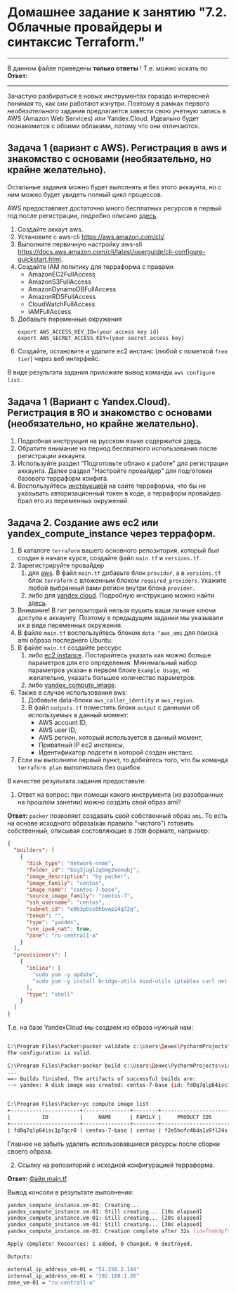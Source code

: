 # Домашнее задание к занятию "7.2. Облачные провайдеры и синтаксис Terraform."

---

В данном файле приведены **только ответы** ! Т.е. можно искать по **Ответ:**

---

Зачастую разбираться в новых инструментах гораздо интересней понимая то, как они работают изнутри. 
Поэтому в рамках первого *необязательного* задания предлагается завести свою учетную запись в AWS (Amazon Web Services) или Yandex.Cloud.
Идеально будет познакомится с обоими облаками, потому что они отличаются. 

## Задача 1 (вариант с AWS). Регистрация в aws и знакомство с основами (необязательно, но крайне желательно).

Остальные задания можно будет выполнять и без этого аккаунта, но с ним можно будет увидеть полный цикл процессов. 

AWS предоставляет достаточно много бесплатных ресурсов в первый год после регистрации, подробно описано [здесь](https://aws.amazon.com/free/).
1. Создайте аккаут aws.
1. Установите c aws-cli https://aws.amazon.com/cli/.
1. Выполните первичную настройку aws-sli https://docs.aws.amazon.com/cli/latest/userguide/cli-configure-quickstart.html.
1. Создайте IAM политику для терраформа c правами
    * AmazonEC2FullAccess
    * AmazonS3FullAccess
    * AmazonDynamoDBFullAccess
    * AmazonRDSFullAccess
    * CloudWatchFullAccess
    * IAMFullAccess
1. Добавьте переменные окружения 
    ```
    export AWS_ACCESS_KEY_ID=(your access key id)
    export AWS_SECRET_ACCESS_KEY=(your secret access key)
    ```
1. Создайте, остановите и удалите ec2 инстанс (любой с пометкой `free tier`) через веб интерфейс. 

В виде результата задания приложите вывод команды `aws configure list`.

## Задача 1 (Вариант с Yandex.Cloud). Регистрация в ЯО и знакомство с основами (необязательно, но крайне желательно).

1. Подробная инструкция на русском языке содержится [здесь](https://cloud.yandex.ru/docs/solutions/infrastructure-management/terraform-quickstart).
2. Обратите внимание на период бесплатного использования после регистрации аккаунта. 
3. Используйте раздел "Подготовьте облако к работе" для регистрации аккаунта. Далее раздел "Настройте провайдер" для подготовки
базового терраформ конфига.
4. Воспользуйтесь [инструкцией](https://registry.terraform.io/providers/yandex-cloud/yandex/latest/docs) на сайте терраформа, что бы 
не указывать авторизационный токен в коде, а терраформ провайдер брал его из переменных окружений.

## Задача 2. Создание aws ec2 или yandex_compute_instance через терраформ. 

1. В каталоге `terraform` вашего основного репозитория, который был создан в начале курсе, создайте файл `main.tf` и `versions.tf`.
2. Зарегистрируйте провайдер 
   1. для [aws](https://registry.terraform.io/providers/hashicorp/aws/latest/docs). В файл `main.tf` добавьте
   блок `provider`, а в `versions.tf` блок `terraform` с вложенным блоком `required_providers`. Укажите любой выбранный вами регион 
   внутри блока `provider`.
   2. либо для [yandex.cloud](https://registry.terraform.io/providers/yandex-cloud/yandex/latest/docs). Подробную инструкцию можно найти 
   [здесь](https://cloud.yandex.ru/docs/solutions/infrastructure-management/terraform-quickstart).
3. Внимание! В гит репозиторий нельзя пушить ваши личные ключи доступа к аккаунту. Поэтому в предыдущем задании мы указывали
их в виде переменных окружения. 
4. В файле `main.tf` воспользуйтесь блоком `data "aws_ami` для поиска ami образа последнего Ubuntu.  
5. В файле `main.tf` создайте рессурс 
   1. либо [ec2 instance](https://registry.terraform.io/providers/hashicorp/aws/latest/docs/resources/instance).
   Постарайтесь указать как можно больше параметров для его определения. Минимальный набор параметров указан в первом блоке 
   `Example Usage`, но желательно, указать большее количество параметров.
   2. либо [yandex_compute_image](https://registry.terraform.io/providers/yandex-cloud/yandex/latest/docs/resources/compute_image).
6. Также в случае использования aws:
   1. Добавьте data-блоки `aws_caller_identity` и `aws_region`.
   2. В файл `outputs.tf` поместить блоки `output` с данными об используемых в данный момент: 
       * AWS account ID,
       * AWS user ID,
       * AWS регион, который используется в данный момент, 
       * Приватный IP ec2 инстансы,
       * Идентификатор подсети в которой создан инстанс.  
7. Если вы выполнили первый пункт, то добейтесь того, что бы команда `terraform plan` выполнялась без ошибок. 


В качестве результата задания предоставьте:
1. Ответ на вопрос: при помощи какого инструмента (из разобранных на прошлом занятии) можно создать свой образ ami?

**Ответ:** `packer` позволяет создавать свой собственный образ `ami`. То есть на основе исходного образа(как правило "чистого") готовить собственный, описывая состовляющие в `JSON` формате, например:
```json
{
  "builders": [
    {
      "disk_type": "network-nvme",
      "folder_id": "b1g3jugliqbmg2eomqbj",
      "image_description": "by packer",
      "image_family": "centos",
      "image_name": "centos-7-base",
      "source_image_family": "centos-7",
      "ssh_username": "centos",
      "subnet_id": "e9b3pbss0hbvap24g72q",
      "token": "",
      "type": "yandex",
      "use_ipv4_nat": true,
      "zone": "ru-central1-a"
    }
  ],
  "provisioners": [
    {
      "inline": [
        "sudo yum -y update",
        "sudo yum -y install bridge-utils bind-utils iptables curl net-tools tcpdump rsync telnet openssh-server"
      ],
      "type": "shell"
    }
  ]
}
```
Т.е. на базе YandexCloud мы создаем из образа нужный нам:
```bash 

C:\Program Files\Packer>packer validate c:\Users\Денис\PycharmProjects\virt-homeworks\05-virt-04-docker-compose\src\packer\centos-7-base.json
The configuration is valid.

C:\Program Files\Packer>packer build c:\Users\Денис\PycharmProjects\virt-homeworks\05-virt-04-docker-compose\src\packer\centos-7-base.json
...
==> Builds finished. The artifacts of successful builds are:
--> yandex: A disk image was created: centos-7-base (id: fd8q7qlp64isc1p7qcr0) with family name centos


C:\Program Files\Packer>yc compute image list
+----------------------+---------------+--------+----------------------+--------+
|          ID          |     NAME      | FAMILY |     PRODUCT IDS      | STATUS |
+----------------------+---------------+--------+----------------------+--------+
| fd8q7qlp64isc1p7qcr0 | centos-7-base | centos | f2e5hofc46da1u9fl24s | READY  |
```
Главное не забыть удалить использовавшиеся ресурсы после сборки своего образа.

2. Ссылку на репозиторий с исходной конфигурацией терраформа.  

**Ответ:** [Файл main.tf](https://github.com/bolgovsky/virt-homeworks/blob/master/07-terraform-02-syntax/src/terraform/main.tf)

Вывод консоли в результате выполнения:
```bash
yandex_compute_instance.vm-01: Creating...
yandex_compute_instance.vm-01: Still creating... [10s elapsed]
yandex_compute_instance.vm-01: Still creating... [20s elapsed]
yandex_compute_instance.vm-01: Still creating... [30s elapsed]
yandex_compute_instance.vm-01: Creation complete after 32s [id=fhmk9pf9tsl1so8j9p7u]

Apply complete! Resources: 1 added, 0 changed, 0 destroyed.

Outputs:

external_ip_address_vm-01 = "51.250.2.144"
internal_ip_address_vm-01 = "192.168.1.26"
zone_vm-01 = "ru-central1-a"
```
